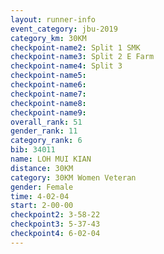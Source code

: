```yaml
---
layout: runner-info 
event_category: jbu-2019 
category_km: 30KM 
checkpoint-name2: Split 1 SMK 
checkpoint-name3: Split 2 E Farm 
checkpoint-name4: Split 3 
checkpoint-name5: 
checkpoint-name6: 
checkpoint-name7: 
checkpoint-name8: 
checkpoint-name9: 
overall_rank: 51
gender_rank: 11
category_rank: 6
bib: 34011
name: LOH MUI KIAN
distance: 30KM
category: 30KM Women Veteran
gender: Female
time: 4-02-04
start: 2-00-00
checkpoint2: 3-58-22
checkpoint3: 5-37-43
checkpoint4: 6-02-04
---
```

